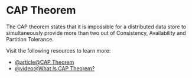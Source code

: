 # CAP Theorem

The CAP theorem states that it is impossible for a distributed data store to simultaneously provide more than two out of Consistency, Availability and Partition Tolerance.

Visit the following resources to learn more:

- [@article@CAP Theorem](https://en.wikipedia.org/wiki/CAP_theorem)
- [@video@What is CAP Theorem?](https://www.youtube.com/watch?v=_RbsFXWRZ10)